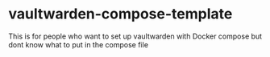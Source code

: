 # vaultwarden-compose-template

This is for people who want to set up vaultwarden with Docker compose but dont know what to put in the compose file
